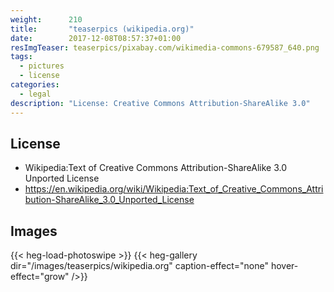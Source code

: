 ```yaml
---
weight:      210
title:       "teaserpics (wikipedia.org)"
date:        2017-12-08T08:57:37+01:00
resImgTeaser: teaserpics/pixabay.com/wikimedia-commons-679587_640.png
tags:
  - pictures
  - license
categories:
  - legal
description: "License: Creative Commons Attribution-ShareAlike 3.0"
---
```


## License
* Wikipedia:Text of Creative Commons Attribution-ShareAlike 3.0 Unported License
* https://en.wikipedia.org/wiki/Wikipedia:Text_of_Creative_Commons_Attribution-ShareAlike_3.0_Unported_License

## Images
{{< heg-load-photoswipe >}}
{{< heg-gallery dir="/images/teaserpics/wikipedia.org" caption-effect="none" hover-effect="grow" />}} 


